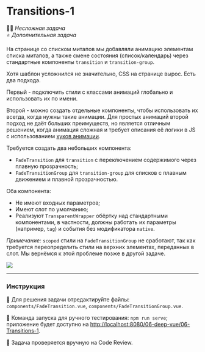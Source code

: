 # Transitions-1

👶🏻 _Несложная задача_<br>
⭐ _Дополнительная задача_

На странице со списком митапов мы добавляли анимацию элементам списка митапов, а также смене состояния (список/календарь) через стандартные компоненты `transition` и `transition-group`.

Хотя шаблон усложнился не значительно, CSS на странице вырос. Есть два подхода. 

Первый - подключить стили с классами анимаций глобально и использовать их по имени. 

Второй - можно создать отдельные компоненты, чтобы использовать их всегда, когда нужны такие анимации. Для простых анимаций второй подход не даёт больших преимуществ, но является отличным решением, когда анимация сложная и требует описания её логики в JS с использованием [хуков анимации](https://vuejs.org/v2/guide/transitions.html#JavaScript-Hooks).

Требуется создать два небольших компонента:
- `FadeTransition` для `transition` с переключением содержимого через плавную прозрачность;
- `FadeTransitionGroup` для `transition-group` для списков с плавным движением и плавной прозрачностью.

Оба компонента:
- Не имеют входных параметров;
- Имеют слот по умолчанию;
- Реализуют `TransparentWrapper` обёртку над стандартными компонентами, в частности, должны работать их параметры (например, `tag`) и события без модификатора `native`.

*Примечание:* `scoped` стили на `FadeTransitionGroup` не сработают, так как требуется переопределить стили на верхних элементах, переданных в слот. Мы вернёмся к этой проблеме позже в другой задаче.

<img src="https://i.imgur.com/V2AHP5H.gif" />

---

### Инструкция

📝 Для решения задачи отредактируйте файлы: `components/FadeTransition.vue`, `components/FadeTransitionGroup.vue`.

🚀 Команда запуска для ручного тестирования: `npm run serve`;<br>
приложение будет доступно на [http://localhost:8080/06-deep-vue/06-Transitions-1](http://localhost:8080/06-deep-vue/06-Transitions-1).

💬 Задача проверяется вручную на Code Review.
